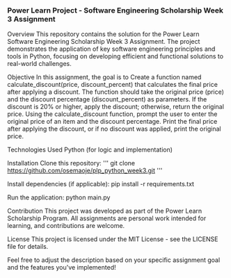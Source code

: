 ### Power Learn Project - Software Engineering Scholarship Week 3 Assignment
Overview
This repository contains the solution for the Power Learn Software Engineering Scholarship Week 3 Assignment. The project demonstrates the application of key software engineering principles and tools in Python, focusing on developing efficient and functional solutions to real-world challenges.

Objective
In this assignment, the goal is to Create a function named calculate_discount(price, discount_percent) that calculates the final price after applying a discount. The function should take the original price (price) and the discount percentage (discount_percent) as parameters. If the discount is 20% or higher, apply the discount; otherwise, return the original price.
Using the calculate_discount function, prompt the user to enter the original price of an item and the discount percentage. Print the final price after applying the discount, or if no discount was applied, print the original price.

Technologies Used
Python (for logic and implementation)


Installation
Clone this repository:
'''
git clone https://github.com/osemaoje/plp_python_week3.git
'''

Install dependencies (if applicable):
pip install -r requirements.txt

Run the application:
python main.py



Contribution
This project was developed as part of the Power Learn Scholarship Program. All assignments are personal work intended for learning, and contributions are welcome.

License
This project is licensed under the MIT License - see the LICENSE file for details.

Feel free to adjust the description based on your specific assignment goal and the features you've implemented!

